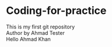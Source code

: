 # Coding-for-practice
This is my first git repository
<br>
Author by Ahmad Tester
<br>
Hello Ahmad Khan

